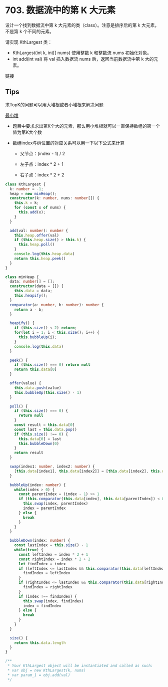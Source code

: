 # 703. 数据流中的第 K 大元素

设计一个找到数据流中第 k 大元素的类（class）。注意是排序后的第 k 大元素，不是第 k 个不同的元素。

请实现 KthLargest 类：

- KthLargest(int k, int[] nums) 使用整数 k 和整数流 nums 初始化对象。
- int add(int val) 将 val 插入数据流 nums 后，返回当前数据流中第 k 大的元素。

[链接](https://leetcode-cn.com/problems/kth-largest-element-in-a-stream)

## Tips

求TopK的问题可以用大堆根或者小堆根来解决问题

[最小堆](https://baike.baidu.com/item/%E6%9C%80%E5%B0%8F%E5%A0%86/9139372?fr=aladdin)

- 题目中要求求出第K个大的元素，那么用小堆根就可以一直保持数组的第一个值为第K大个数

- 数组index与树位置的对应关系可以用一下以下公式来计算

  - 父节点：(index - 1) / 2
  
  - 左子点：index * 2 + 1

  - 右子点：index * 2 + 2

```ts
class KthLargest {
  k: number = -1;
  heap = new minHeap();
  constructor(k: number, nums: number[]) {
    this.k = k;
    for (const x of nums) {
      this.add(x);
    }
  }

  add(val: number): number {
    this.heap.offer(val)
    if (this.heap.size() > this.k) {
      this.heap.poll()
    }
    console.log(this.heap.data)
    return this.heap.peek()
  }
}

class minHeap {
  data: number[] = [];
  constructor(data = []) {
    this.data = data;
    this.heapify();
  }
  comparator(a: number, b: number): number {
    return a - b;
  }

  heapify() {
    if (this.size() < 2) return;
    for(let i = 1; i < this.size(); i++) {
      this.bubbleUp(i);
    }
    console.log(this.data)
  }

  peek() {
    if (this.size() === 0) return null
    return this.data[0]
  }

  offer(value) {
    this.data.push(value)
    this.bubbleUp(this.size() - 1)
  }

  poll() {
    if (this.size() === 0) {
      return null
    }
    const result = this.data[0]
    const last = this.data.pop()
    if (this.size() !== 0) {
      this.data[0] = last
      this.bubbleDown(0)
    }
    return result
  }

  swap(index1: number, index2: number) {
    [this.data[index1], this.data[index2]] = [this.data[index2], this.data[index1]]
  }

  bubbleUp(index: number) {
    while(index > 0) {
      const parentIndex = (index - 1) >> 1
      if (this.comparator(this.data[index], this.data[parentIndex]) < 0) {
        this.swap(index, parentIndex)
        index = parentIndex
      } else {
        break
      }
    }
  }

  bubbleDown(index: number) {
    const lastIndex = this.size() - 1
    while(true) {
      const leftIndex = index * 2 + 1
      const rightIndex = index * 2 + 2
      let findIndex = index
      if (leftIndex <= lastIndex && this.comparator(this.data[leftIndex], this.data[findIndex]) < 0) {
        findIndex = leftIndex
      }
      if (rightIndex <= lastIndex && this.comparator(this.data[rightIndex], this.data[findIndex]) < 0) {
        findIndex = rightIndex
      }
      if (index !== findIndex) {
        this.swap(index, findIndex)
        index = findIndex
      } else {
        break
      }
    }
  }

  size() {
    return this.data.length
  }
}

/**
 * Your KthLargest object will be instantiated and called as such:
 * var obj = new KthLargest(k, nums)
 * var param_1 = obj.add(val)
 */
```
